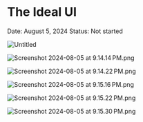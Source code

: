 # The Ideal UI

Date: August 5, 2024
Status: Not started

![Untitled](The%20Ideal%20UI%20cdb9c2af9d374343b3b7c73c759ac46f/Untitled.png)

![Screenshot 2024-08-05 at 9.14.14 PM.png](The%20Ideal%20UI%20cdb9c2af9d374343b3b7c73c759ac46f/Screenshot_2024-08-05_at_9.14.14_PM.png)

![Screenshot 2024-08-05 at 9.14.22 PM.png](The%20Ideal%20UI%20cdb9c2af9d374343b3b7c73c759ac46f/Screenshot_2024-08-05_at_9.14.22_PM.png)

![Screenshot 2024-08-05 at 9.15.16 PM.png](The%20Ideal%20UI%20cdb9c2af9d374343b3b7c73c759ac46f/Screenshot_2024-08-05_at_9.15.16_PM.png)

![Screenshot 2024-08-05 at 9.15.22 PM.png](The%20Ideal%20UI%20cdb9c2af9d374343b3b7c73c759ac46f/Screenshot_2024-08-05_at_9.15.22_PM.png)

![Screenshot 2024-08-05 at 9.15.30 PM.png](The%20Ideal%20UI%20cdb9c2af9d374343b3b7c73c759ac46f/Screenshot_2024-08-05_at_9.15.30_PM.png)